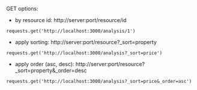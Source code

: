 GET options:

* by resource id: http://server:port/resource/id
```
requests.get('http://localhost:3000/analysis/1')
```

* apply sorting: http://server:port/resource?_sort=property
```
requests.get('http://localhost:3000/analysis?_sort=price')
```

* apply order (asc, desc): http://server:port/resource?_sort=property&_order=desc
```
requests.get('http://localhost:3000/analysis?_sort=price&_order=asc')
```
